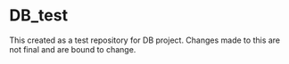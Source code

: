 # DB_test
This created as a test repository for DB project. Changes made to this are not final and are bound to change.

